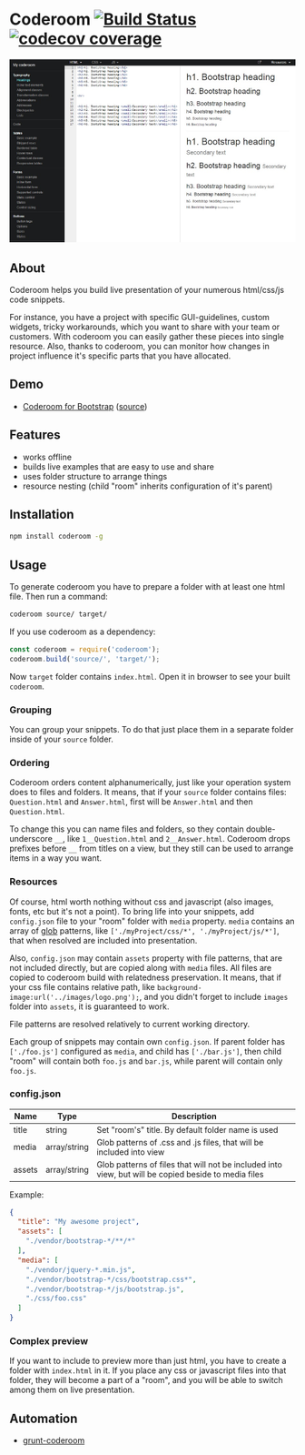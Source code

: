 # Coderoom [![Build Status](https://travis-ci.org/goliney/coderoom.svg?branch=master)](https://travis-ci.org/goliney/coderoom)  [![codecov coverage](https://img.shields.io/codecov/c/github/goliney/coderoom.svg)](https://codecov.io/github/goliney/coderoom)

![Screenshot](./screenshot.jpg?raw=true "Coderoom")


## About
Coderoom helps you build live presentation of your numerous html/css/js code snippets.

For instance, you have a project with specific GUI-guidelines, custom widgets, tricky workarounds, which you want
to share with your team or customers. With coderoom you can easily gather these pieces into single resource. Also,
thanks to coderoom, you can monitor how changes in project influence it's specific parts that you have allocated.

## Demo
- [Coderoom for Bootstrap](http://goliney.github.io/coderoom-demo-bootstrap/) ([source](https://github.com/goliney/coderoom-demo-bootstrap))

## Features
- works offline
- builds live examples that are easy to use and share
- uses folder structure to arrange things
- resource nesting (child "room" inherits configuration of it's parent)

## Installation
```sh
npm install coderoom -g
```

## Usage
To generate coderoom you have to prepare a folder with at least one html file. Then run a command:
```sh
coderoom source/ target/
```

If you use coderoom as a dependency:

```javascript
const coderoom = require('coderoom');
coderoom.build('source/', 'target/');
```

Now `target` folder contains `index.html`. Open it in browser to see your built `coderoom`.

### Grouping
You can group your snippets. To do that just place them in a separate folder inside of your `source` folder.

### Ordering
Coderoom orders content alphanumerically, just like your operation system does to files and folders. It means, that if
your `source` folder contains files: `Question.html` and `Answer.html`, first will be `Answer.html` and then
`Question.html`.

To change this you can name files and folders, so they contain double-underscore `__`, like `1__Question.html` and
`2__Answer.html`. Coderoom drops prefixes before `__` from titles on a view, but they still can be used to arrange
items in a way you want.

### Resources
Of course, html worth nothing without css and javascript (also images, fonts, etc but it's not a point). To bring life
into your snippets, add `config.json` file to your "room" folder with `media` property. `media` contains an array of
[glob](https://github.com/isaacs/node-glob) patterns, like `['./myProject/css/*', './myProject/js/*']`, that when
resolved are included into presentation.

Also, `config.json` may contain `assets` property with file patterns, that are not included directly, but are copied
along with `media` files. All files are copied to coderoom build with relatedness preservation. It means, that if your
css file contains relative path, like `background-image:url('../images/logo.png');`, and you didn't forget to include
`images` folder into `assets`, it is guaranteed to work.

File patterns are resolved relatively to current working directory.

Each group of snippets may contain own `config.json`. If parent folder has `['./foo.js']` configured as `media`, and
child has `['./bar.js']`, then child "room" will contain both `foo.js` and `bar.js`, while parent will contain only
`foo.js`.

### config.json
| Name   | Type         | Description                                                                                          |
|--------|--------------|------------------------------------------------------------------------------------------------------|
| title  | string       | Set "room's" title. By default folder name is used                                                   |
| media  | array/string | Glob patterns of .css and .js files, that will be included into view                                 |
| assets | array/string | Glob patterns of files that will not be included into view, but will be copied beside to media files |

Example:
```json
{
  "title": "My awesome project",
  "assets": [
    "./vendor/bootstrap-*/**/*"
  ],
  "media": [
    "./vendor/jquery-*.min.js",
    "./vendor/bootstrap-*/css/bootstrap.css*",
    "./vendor/bootstrap-*/js/bootstrap.js",
    "./css/foo.css"
  ]
}
```

### Complex preview
If you want to include to preview more than just html, you have to create a folder with `index.html` in it. If you
place any css or javascript files into that folder, they will become a part of a "room", and you will be able to
switch among them on live presentation.

## Automation
- [grunt-coderoom](https://github.com/goliney/grunt-coderoom)
